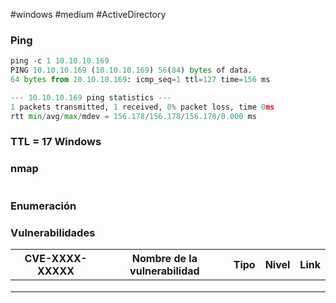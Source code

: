 #windows #medium #ActiveDirectory 
### Ping

```python
ping -c 1 10.10.10.169
PING 10.10.10.169 (10.10.10.169) 56(84) bytes of data.
64 bytes from 10.10.10.169: icmp_seq=1 ttl=127 time=156 ms

--- 10.10.10.169 ping statistics ---
1 packets transmitted, 1 received, 0% packet loss, time 0ms
rtt min/avg/max/mdev = 156.178/156.178/156.178/0.000 ms
```

### TTL = 17 Windows

### nmap

```python

```

### Enumeración 


### Vulnerabilidades

| CVE-XXXX-XXXXX | Nombre de la vulnerabilidad | Tipo | Nivel | Link |
| -------------- | --------------------------- | ---- | ----- | ---- |
|                |                             |      |       |      |
|                |                             |      |       |      |
|                |                             |      |       |      |
